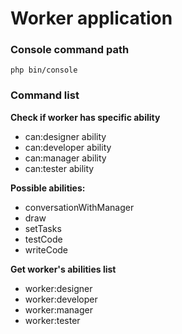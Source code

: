 # Worker application

### Console command path

```
php bin/console
```
### Command list

**Check if worker has specific ability**
*  can:designer ability
*  can:developer ability
*  can:manager  ability
*  can:tester ability

**Possible abilities:** 
- conversationWithManager
- draw
- setTasks
- testCode
- writeCode

**Get worker's abilities list**
*  worker:designer
*  worker:developer
*  worker:manager
*  worker:tester
